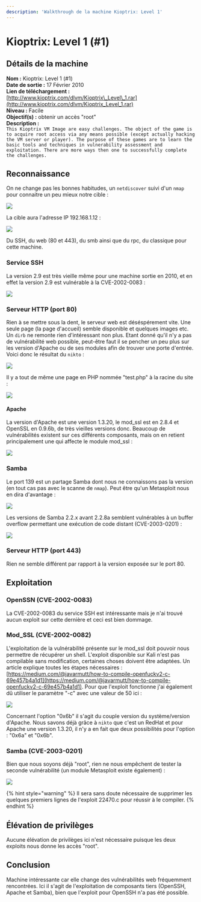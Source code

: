 ```yaml
---
description: 'Walkthrough de la machine Kioptrix: Level 1'
---
```


# Kioptrix: Level 1 \(\#1\)

## Détails de la machine

**Nom :** Kioptrix: Level 1 \(\#1\)  
**Date de sortie :** 17 Février 2010  
**Lien de téléchargement :** [http://www.kioptrix.com/dlvm/Kioptrix\_Level\_1.rar](http://www.kioptrix.com/dlvm/Kioptrix_Level_1.rar)  
**Niveau :** Facile  
**Objectif\(s\) :** obtenir un accès "root"  
**Description :**  
`This Kioptrix VM Image are easy challenges. The object of the game is to acquire root access via any means possible (except actually hacking the VM server or player). The purpose of these games are to learn the basic tools and techniques in vulnerability assessment and exploitation. There are more ways then one to successfully complete the challenges.`

## Reconnaissance

On ne change pas les bonnes habitudes, un `netdiscover` suivi d'un `nmap` pour connaitre un peu mieux notre cible :

![](../../../.gitbook/assets/32f4698ebb1db2016d8abaff22083838.png)

La cible aura l'adresse IP 192.168.1.12 :

![](../../../.gitbook/assets/ee6c575f7b42d60fe1d1188107bcbee5.png)

Du SSH, du web \(80 et 443\), du smb ainsi que du rpc, du classique pour cette machine.

### Service SSH

La version 2.9 est très vieille même pour une machine sortie en 2010, et en effet la version 2.9 est vulnérable à la CVE-2002-0083 :

![](../../../.gitbook/assets/819dda8cfc02341528a2d99a43f1dde8.png)

### Serveur HTTP \(port 80\)

Rien à se mettre sous la dent, le serveur web est déséspérement vite. Une seule page \(la page d'accueil\) semble disponible et quelques images etc. Un `dirb` ne remonte rien d'intéressant non plus. Etant donné qu'il n'y a pas de vulnérabilité web possible, peut-être faut il se pencher un peu plus sur les version d'Apache ou de ses modules afin de trouver une porte d'entrée. Voici donc le résultat du `nikto` :

![](../../../.gitbook/assets/8f5e628be7d26f8a709792ba5900f6d8.png)

Il y a tout de même une page en PHP nommée "test.php" à la racine du site :

![](../../../.gitbook/assets/d5594e877705d4f34625f8ac941a5680.png)

#### Apache

La version d'Apache est une version 1.3.20, le mod\_ssl est en 2.8.4 et OpenSSL en 0.9.6b, de très vieilles versions donc. Beaucoup de vulnérabilités existent sur ces différents composants, mais on en retient principalement une qui affecte le module mod\_ssl :

![](../../../.gitbook/assets/99ebe9e5dc4b9385466c9a5dfb1988c4.png)

### Samba

Le port 139 est un partage Samba dont nous ne connaissons pas la version \(en tout cas pas avec le scanne de `nmap`\). Peut être qu'un Metasploit nous en dira d'avantage :

![](../../../.gitbook/assets/6884684424580b4da2c395f38adea7a8.png)

Les versions de Samba 2.2.x avant 2.2.8a semblent vulnérables à un buffer overflow permettant une exécution de code distant \(CVE-2003-0201\) :

![](../../../.gitbook/assets/ad3b3a426e1ef8fa93c5b919584ab555.png)

### Serveur HTTP \(port 443\)

Rien ne semble différent par rapport à la version exposée sur le port 80.

## Exploitation

### OpenSSN \(CVE-2002-0083\)

La CVE-2002-0083 du service SSH est intéressante mais je n'ai trouvé aucun exploit sur cette dernière et ceci est bien dommage.

### Mod\_SSL \(CVE-2002-0082\)

L'exploitation de la vulnérabilité présente sur le mod\_ssl doit pouvoir nous permettre de récupérer un shell. L'exploit disponible sur Kali n'est pas compilable sans modification, certaines choses doivent être adaptées. Un article explique toutes les étapes nécessaires : [https://medium.com/@javarmutt/how-to-compile-openfuckv2-c-69e457b4a1d1](https://medium.com/@javarmutt/how-to-compile-openfuckv2-c-69e457b4a1d1). Pour que l'exploit fonctionne j'ai également dû utiliser le paramètre "-c" avec une valeur de 50 ici :

![](../../../.gitbook/assets/c9708604436146de76302904a230257e.png)

Concernant l'option "0x6b" il s'agit du couple version du système/version d'Apache. Nous savons déjà grâce à `nikto` que c'est un RedHat et pour Apache une version 1.3.20, il n'y a en fait que deux possibilités pour l'option : "0x6a" et "0x6b".

### Samba \(CVE-2003-0201\)

Bien que nous soyons déjà "root", rien ne nous empêchent de tester la seconde vulnérabilité \(un module Metasploit existe également\) :

![](../../../.gitbook/assets/9ebf877dc41c925a12a9af5e3c5cbf45.png)

{% hint style="warning" %}
Il sera sans doute nécessaire de supprimer les quelques premiers lignes de l'exploit 22470.c pour réussir à le compiler.
{% endhint %}

## Élévation de privilèges

Aucune élévation de privilèges ici n'est nécessaire puisque les deux exploits nous donne les accès "root".

## Conclusion

Machine intéressante car elle change des vulnérabilités web fréquemment rencontrées. Ici il s'agit de l'exploitation de composants tiers \(OpenSSH, Apache et Samba\), bien que l'exploit pour OpenSSH n'a pas été possible.


